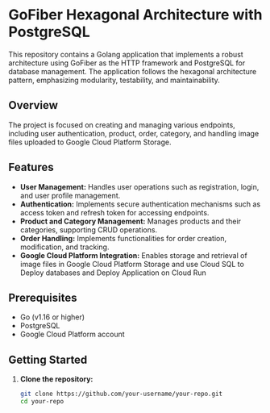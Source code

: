 # GoFiber Hexagonal Architecture with PostgreSQL

This repository contains a Golang application that implements a robust architecture using GoFiber as the HTTP framework and PostgreSQL for database management. The application follows the hexagonal architecture pattern, emphasizing modularity, testability, and maintainability.

## Overview

The project is focused on creating and managing various endpoints, including user authentication, product, order, category, and handling image files uploaded to Google Cloud Platform Storage.

## Features

- **User Management:** Handles user operations such as registration, login, and user profile management.
- **Authentication:** Implements secure authentication mechanisms such as access token and refresh token for accessing endpoints.
- **Product and Category Management:** Manages products and their categories, supporting CRUD operations.
- **Order Handling:** Implements functionalities for order creation, modification, and tracking.
- **Google Cloud Platform Integration:** Enables storage and retrieval of image files in Google Cloud Platform Storage and use Cloud SQL to Deploy databases and Deploy Application on Cloud Run

## Prerequisites

- Go (v1.16 or higher)
- PostgreSQL
- Google Cloud Platform account

## Getting Started

1. **Clone the repository:**
   ```bash
   git clone https://github.com/your-username/your-repo.git
   cd your-repo
